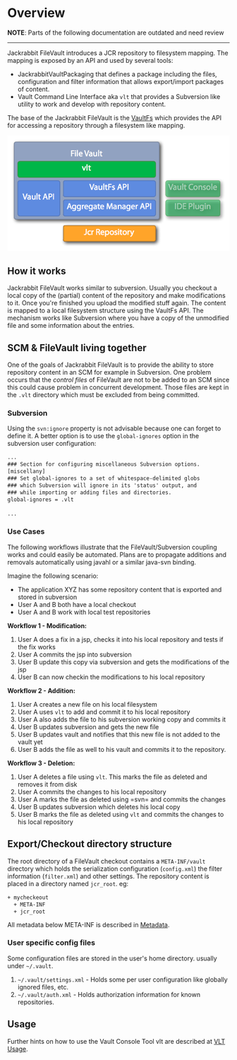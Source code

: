 <!--
   Licensed to the Apache Software Foundation (ASF) under one or more
   contributor license agreements.  See the NOTICE file distributed with
   this work for additional information regarding copyright ownership.
   The ASF licenses this file to You under the Apache License, Version 2.0
   (the "License"); you may not use this file except in compliance with
   the License.  You may obtain a copy of the License at

       http://www.apache.org/licenses/LICENSE-2.0

   Unless required by applicable law or agreed to in writing, software
   distributed under the License is distributed on an "AS IS" BASIS,
   WITHOUT WARRANTIES OR CONDITIONS OF ANY KIND, either express or implied.
   See the License for the specific language governing permissions and
   limitations under the License.
-->

Overview
========

**NOTE**: Parts of the following documentation are outdated and need review
- - - 

Jackrabbit FileVault introduces a JCR repository to filesystem mapping. The mapping is exposed by an API and used by several tools:

* JackrabbitVaultPackaging that defines a package including the files, configuration and filter information that allows export/import packages of content.
* Vault Command Line Interface aka `vlt` that provides a Subversion like utility to work and develop with repository content.

The base of the Jackrabbit FileVault is the [VaultFs](vaultfs.html) which provides the API for accessing a repository through a filesystem like mapping.

![Vault API](vault_api.png?raw=true)

<!-- MACRO{toc} -->

How it works
------------
Jackrabbit FileVault works similar to subversion. Usually you checkout a local copy of the (partial) content of the repository and make modifications to it. Once you're finished you upload the modified stuff again. The content is mapped to a local filesystem structure using the VaultFs API. The mechanism works like Subversion where you have a copy of the unmodified file and some information about the entries.

SCM & FileVault living together
----------------------------------
One of the goals of Jackrabbit FileVault is to provide the ability to store repository content in an SCM for example in Subversion. One problem occurs that the _control files_ of FileVault are not to be added to an SCM since this could cause problem in concurrent development. Those files are kept in the `.vlt` directory which must be excluded from being committed. 

### Subversion

Using the `svn:ignore` property is not advisable because one can forget to define it. A better option is to use the `global-ignores` option in the subversion user configuration:

    ...
    ### Section for configuring miscellaneous Subversion options.
    [miscellany]
    ### Set global-ignores to a set of whitespace-delimited globs
    ### which Subversion will ignore in its 'status' output, and
    ### while importing or adding files and directories.
    global-ignores = .vlt
    
    ...
### Use Cases
The following workflows illustrate that the FileVault/Subversion coupling works and could easily be automated. Plans are to propagate additions and removals automatically using javahl or a similar java-svn binding.

Imagine the following scenario:

* The application XYZ has some repository content that is exported and stored in subversion
* User A and B both have a local checkout
* User A and B work with local test repositories


**Workflow 1 - Modification:**

1. User A does a fix in a jsp, checks it into his local repository and tests if the fix works
2. User A commits the jsp into subversion
3. User B update this copy via subversion and gets the modifications of the jsp
4. User B can now checkin the modifications to his local repository

**Workflow 2 - Addition:**

1. User A creates a new file on his local filesystem
2. User A uses `vlt` to add and commit it to his local repository
3. User A also adds the file to his subversion working copy and commits it
4. User B updates subversion and gets the new file
5. User B updates vault and notifies that this new file is not added to the vault yet
6. User B adds the file as well to his vault and commits it to the repository.

**Workflow 3 - Deletion:**

1. User A deletes a file using `vlt`. This marks the file as deleted and removes it from disk
2. User A commits the changes to his local repository
3. User A marks the file as deleted using =svn= and commits the changes
4. User B updates subversion which deletes his local copy
5. User B marks the file as deleted using `vlt` and commits the changes to his local repository

Export/Checkout directory structure
-----------------------------------
The root directory of a FileVault checkout contains a `META-INF/vault` directory which holds the serialization configuration (`config.xml`) the filter information (`filter.xml`) and other settings. The repository content is placed in a directory named `jcr_root`. eg:

    + mycheckeout
      + META-INF
      + jcr_root

All metadata below META-INF is described in [Metadata](metadata.html).

### User specific config files 
Some configuration files are stored in the user's home directory. usually under `~/.vault`.

1. `~/.vault/settings.xml` - Holds some per user configuration like globally ignored files, etc.
1. `~/.vault/auth.xml` - Holds authorization information for known repositories.

Usage
-----

Further hints on how to use the Vault Console Tool vlt are described at [VLT Usage](usage.html).
